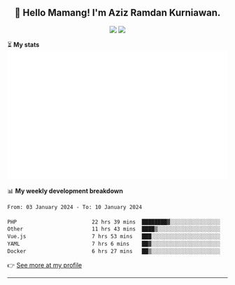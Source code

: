 <h2 align="center">👋 Hello Mamang! I'm Aziz Ramdan Kurniawan.</h2>  
<p align="center">
  <img src="https://komarev.com/ghpvc/?username=azizramdan">
  <img src="https://wakatime.com/badge/user/90056fa0-4c31-4eca-954e-2a3ac05896f9.svg">
</p>
    
⏳ **My stats**  
![](https://raw.githubusercontent.com/azizramdan/github-stats/master/generated/overview.svg#gh-dark-mode-only)

📊 **My weekly development breakdown**
<!--START_SECTION:waka-->

```txt
From: 03 January 2024 - To: 10 January 2024

PHP                        22 hrs 39 mins  ████████▓░░░░░░░░░░░░░░░░   34.60 %
Other                      11 hrs 43 mins  ████▒░░░░░░░░░░░░░░░░░░░░   17.91 %
Vue.js                     7 hrs 53 mins   ███░░░░░░░░░░░░░░░░░░░░░░   12.05 %
YAML                       7 hrs 6 mins    ██▓░░░░░░░░░░░░░░░░░░░░░░   10.84 %
Docker                     6 hrs 27 mins   ██▒░░░░░░░░░░░░░░░░░░░░░░   09.86 %
```

<!--END_SECTION:waka-->
👉 [See more at my profile](https://wakatime.com/@azizramdan)
***
